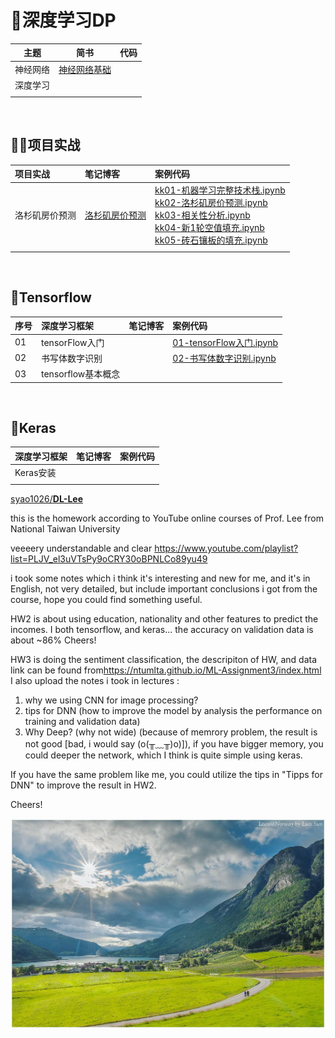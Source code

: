 # 🚀深度学习DP

| 主题 | 简书 | 代码 |
| ---- | ---- | ---- |
| 神经网络 | [神经网络基础](https://www.jianshu.com/p/8270625492c4)<br/> |  |
| 深度学习 | <br/> |  |
|          |                                                              |  |

<br>

## 🚵‍♂️项目实战

项目实战| 笔记博客 | 案例代码 
:--|:--|:--
洛杉矶房价预测 | [洛杉矶房价预测](https://www.jianshu.com/p/9de54d5d70d5) |[kk01-机器学习完整技术栈.ipynb](https://nbviewer.jupyter.org/github/appke/DeepLearning-notebook/blob/master/ex01-房价预测/kk01-机器学习完整技术栈.ipynb)<br>[kk02-洛杉矶房价预测.ipynb](https://nbviewer.jupyter.org/github/appke/DeepLearning-notebook/blob/master/ex01-房价预测/kk02-洛杉矶房价预测.ipynb)<br/>[kk03-相关性分析.ipynb](https://nbviewer.jupyter.org/github/appke/DeepLearning-notebook/blob/master/ex01-房价预测/kk03-相关性分析.ipynb)<br/>[kk04-新1轮空值填充.ipynb](https://nbviewer.jupyter.org/github/appke/DeepLearning-notebook/blob/master/ex01-房价预测/kk04-新1轮空值填充.ipynb)<br/>[kk05-砖石镶板的填充.ipynb](https://nbviewer.jupyter.org/github/appke/DeepLearning-notebook/blob/master/ex01-房价预测/kk05-砖石镶板的填充.ipynb)<br/>
 |  |

<br>

## 👾Tensorflow

|序号| 深度学习框架   | 笔记博客 | 案例代码 |
|:--| :------------- | :------- | :------- |
|01| tensorFlow入门 |          | [01-tensorFlow入门.ipynb](tensorflow/01-tensorFlow入门.ipynb) |
|02|   书写体数字识别 |          | [02-书写体数字识别.ipynb](tensorflow/02-书写体数字识别.ipynb) |
|03| tensorflow基本概念 |          |  |
<br>

## 🍭Keras

| 深度学习框架 | 笔记博客 | 案例代码 |
| :----------- | :------- | :------- |
| Keras安装    |          |          |
|              |          |          |



[syao1026/**DL-Lee**](https://github.com/syao1026)

this is the homework according to YouTube online courses of Prof. Lee from National Taiwan University

veeeery understandable and clear <https://www.youtube.com/playlist?list=PLJV_el3uVTsPy9oCRY30oBPNLCo89yu49>

i took some notes which i think it's interesting and new for me, and it's in English, not very detailed, but include important conclusions i got from the course, hope you could find something useful.

HW2 is about using education, nationality and other features to predict the incomes. I both tensorflow, and keras... the accuracy on validation data is about ~86% Cheers!

HW3 is doing the sentiment classification, the descripiton of HW, and data link can be found from<https://ntumlta.github.io/ML-Assignment3/index.html> I also upload the notes i took in lectures :

1. why we using CNN for image processing?
2. tips for DNN (how to improve the model by analysis the performance on training and validation data)
3. Why Deep? (why not wide) (because of memrory problem, the result is not good [bad, i would say (o(╥﹏╥)o)]), if you have bigger memory, you could deeper the network, which I think is quite simple using keras.

If you have the same problem like me, you could utilize the tips in "Tipps for DNN" to improve the result in HW2.

Cheers!



<p align='center'>
<img src='ch01-神经网络/images/surface.jpg'>
</p>



